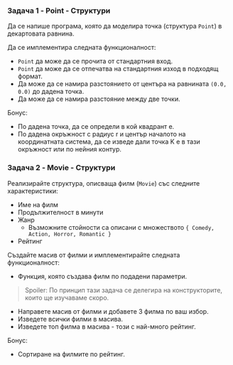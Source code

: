 ### Задача 1 - Point - Структури

Да се напише програма, която да моделира точка (структура `Point`) в декартовата равнина.

Да се имплементира следната функционалност:
* `Point` да може да се прочита от стандартния вход.
* `Point` да може да се отпечатва на стандартния изход в подходящ формат.
* Да може да се намира разстоянието от центъра на равнината `(0.0, 0.0)` до дадена точка.
* Да може да се намира разстояние между две точки.

Бонус:
* По дадена точка, да се определи в кой квадрант е.
* По дадена окръжност с радиус r и център началото на координатната система, да се изведе дали точка K е в тази окръжност или по нейния контур.

### Задача 2 - Movie - Структури

Реализирайте структура, описваща филм (`Movie`) със следните характеристики:
* Име на филм
* Продължителност в минути
* Жанр
  * Възможните стойности са описани с множеството 
  `{ Comedy, Action, Horror, Romantic }`
* Рейтинг

Създайте масив от филми и имплементирайте следната функционалност:

* Функция, която създава филм по подадени параметри.
> Spoiler: По принцип тази задача се делегира на конструкторите, които ще изучаваме скоро.
* Направете масив от филми и добавете 3 филма по ваш избор.
* Изведете всички филми в масива.
* Изведете топ филма в масива - този с най-много рейтинг.

Бонус:
* Сортиране на филмите по рейтинг.